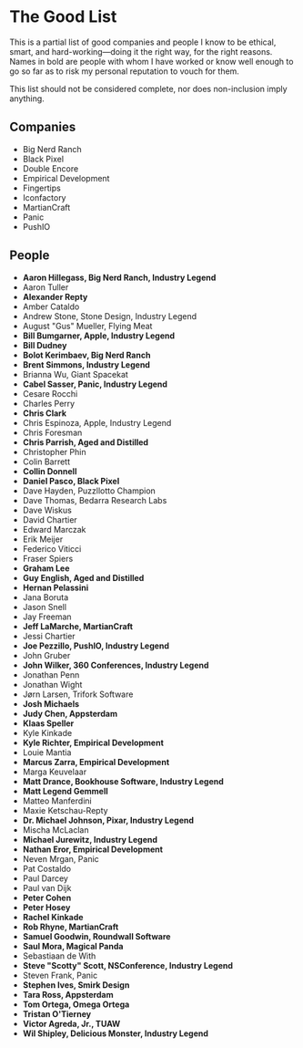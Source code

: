 # The Good List

This is a partial list of good companies and people I know to be ethical, smart, and hard-working—doing it the right way, for the right reasons. Names in bold are people with whom I have worked or know well enough to go so far as to risk my personal reputation to vouch for them.

This list should not be considered complete, nor does non-inclusion imply anything.

## Companies

* Big Nerd Ranch
*	Black Pixel
*	Double Encore
*	Empirical Development
*	Fingertips
*	Iconfactory
*	MartianCraft
*	Panic
*	PushIO

## People

* __Aaron Hillegass, Big Nerd Ranch, Industry Legend__
* Aaron Tuller
* __Alexander Repty__
* Amber Cataldo
* Andrew Stone, Stone Design, Industry Legend
* August "Gus" Mueller, Flying Meat
* __Bill Bumgarner, Apple, Industry Legend__
* __Bill Dudney__
* __Bolot Kerimbaev, Big Nerd Ranch__
* __Brent Simmons, Industry Legend__
* Brianna Wu, Giant Spacekat
*	__Cabel Sasser, Panic, Industry Legend__
*	Cesare Rocchi
*	Charles Perry
* __Chris Clark__
* Chris Espinoza, Apple, Industry Legend
* Chris Foresman
* __Chris Parrish, Aged and Distilled__
* Christopher Phin
* Colin Barrett
* __Collin Donnell__
* __Daniel Pasco, Black Pixel__
* Dave Hayden, Puzzllotto Champion
* Dave Thomas, Bedarra Research Labs
*	Dave Wiskus
*	David Chartier
*	Edward Marczak
*	Erik Meijer
*	Federico Viticci
*	Fraser Spiers
*	__Graham Lee__
* __Guy English, Aged and Distilled__
* __Hernan Pelassini__
* Jana Boruta
* Jason Snell
*	Jay Freeman
* __Jeff LaMarche, MartianCraft__
* Jessi Chartier
* __Joe Pezzillo, PushIO, Industry Legend__
*	John Gruber
* __John Wilker, 360 Conferences, Industry Legend__
* Jonathan Penn
* Jonathan Wight
* Jørn Larsen, Trifork Software
* __Josh Michaels__
* __Judy Chen, Appsterdam__
* __Klaas Speller__
*	Kyle Kinkade
* __Kyle Richter, Empirical Development__
* Louie Mantia
* __Marcus Zarra, Empirical Development__
* Marga Keuvelaar
* __Matt Drance, Bookhouse Software, Industry Legend__
* __Matt Legend Gemmell__
* Matteo Manferdini
* Maxie Ketschau-Repty
* __Dr. Michael Johnson, Pixar, Industry Legend__
* Mischa McLaclan
* __Michael Jurewitz, Industry Legend__
* __Nathan Eror, Empirical Development__
*	Neven Mrgan, Panic
*	Pat Costaldo
*	Paul Darcey
*	Paul van Dijk
*	__Peter Cohen__
*	__Peter Hosey__
*	__Rachel Kinkade__
* __Rob Rhyne, MartianCraft__
* __Samuel Goodwin, Roundwall Software__
* __Saul Mora, Magical Panda__
* Sebastiaan de With
* __Steve "Scotty" Scott, NSConference, Industry Legend__
* Steven Frank, Panic
* __Stephen Ives, Smirk Design__
* __Tara Ross, Appsterdam__
* __Tom Ortega, Omega Ortega__
* __Tristan O'Tierney__
* __Victor Agreda, Jr., TUAW__
* __Wil Shipley, Delicious Monster, Industry Legend__
